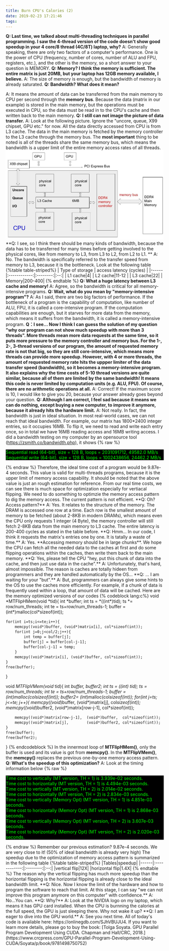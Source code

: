 ```yaml
---
title: Burn CPU's Calories (2)
date: 2019-02-23 17:21:46
tags:
---
```

**Q: Last time, we talked about multi-threading techniques in parallel programming. I saw the 4-thread version of the code doesn't show good speedup in your 4 core/8 thread (4C/8T) laptop, why?**
A: Generally speaking, there are only two factors of a computer's performance. One is the power of CPU (frequency, number of cores, number of ALU and FPU, registers, etc.), and the other is the memory, so a short answer to your question is MEMORY.
**Q: Memory? I think the memory is sufficient. The entire matrix is just 20MB, but your laptop has 12GB memory available, I believe.**
A: The size of memory is enough, but the bandwidth of memory is already saturated.
**Q: Bandwidth? What does it mean?**
<!-- more -->
A: It means the amount of data can be transferred from the main memory to CPU per second through the **memory bus**. Because the data (matrix in our example) is stored in the main memory, but the operations must be executed in CPU, so the data must be read in to the CPU's cache and then written back to the main memory.
**Q: I still can not image the picture of data transfer.**
A: Look at the following picture. Ignore the "uncore, queue, X99 chipset, GPU etc." for now. All the data directly accessed from CPU is from L3 cache. The data in the main memory is fetched by the memory controller to the L3 cache through the memory bus. The **most important** thing to be noted is all of the threads share the same memory bus, which means the bandwidth is a upper limit of the entire memory access rates of all threads.
![CPU](burn-cpu-calories-2/cpu.jpg)
**Q: I see, so I think there should be many kinds of bandwidth, because the data has to be transferred for many times before getting involved to the physical cores, like from memory to L3, from L3 to L2, from L2 to L1. **
A: No. The bandwidth is specifically referred to the transfer speed from memory to L3, because it is the bottleneck. Look at the following table
{%table table-striped%}
| Type of storage      | access latency (cycles) |
|------|:------------:|:--------:|:--:|
| L1 cache|4|
| L2 cache|11-12 |
| L3 cache|22|
| Memory|200-400|
{% endtable %}
**Q: What a huge latency between L3 cache and memory!**
A: Agree, so the bandwidth is critical for all memory-intensive programs.
**Q: Wait, what do you mean by "memory-intensive program"?**
A: As I said, there are two big factors of performance. If the bottleneck of a program is the capability of computation, like number of ALU, FPU, it is called a core-intensive program. If the computation capabilities are enough, but it starves for more data from the memory, which means it suffers from the bandwidth, it is called a memory-intensive program.
**Q：I see... Now I think I can guess the solution of my question "why our program can not show much speedup with more than 3 threads". More threads mean more data requests at the same time, so it puts more pressure to the memory controller and memory bus. For the 1-, 2-, 3-thread versions of our program, the amount of requested memory rate is not that big, so they are still core-intensive, which means more threads can provide more speedup. However, with 4 or more threads, the amount of requested memory rate hits the uppper limiter of the data transfer speed (bandwidth), so it becomes a memory-intensive program. It also explains why the time costs of 5-10 thread versions are quite similar, because all of them are limited by the same bandwidth! It means this code is never limited by computation units (e.g. ALU, FPU). Of course, there are no arithmetic operations at all.**
A: Correct! If the maximum score is 10, I would like to give you 20, because your answer already goes beyond your question.
**Q: Although I am correct, I feel sad because it means we can do nothing, except buying a new computer, to improve it anymore, because it already hits the hardware limit.**
A: Not really. In fact, the bandwidth is just in ideal situation. In most real-world cases, we can not reach that ideal bandwidth. For example, our matrix has 1800*2400 integer entries, so it occupies 16MB. To flip it, we need to read and write each entry once, so in total we have 16MB reading access and 16MB writing access. I did a bandwidth testing on my computer by an opensource tool (https://zsmith.co/bandwidth.php), it shows
{% raw %}
<p style="background-color: #000000; color: #00FF00">
Sequential read (64-bit), size = 128 B, loops = 2031091712, 49582.0 MB/s <br>
Sequential write (64-bit), size = 128 B, loops = 1002438656, 24462.2 MB/s <br>
</p>
{% endraw %}
Therefore, the ideal time cost of a program would be 9.87e-4 seconds. This value is valid for multi-threads programs, because it is the upper limit of memory access capability. It should be noted that the above value is just an rough estimation for reference. From our real time costs, we can see there is much space for optimization especially for vertiacal flipping. We need to do something to optimzie the memory access pattern to dig the memory access. The current pattern is not efficient. 
**Q: Oh? Access pattern?**
A: Yes. It relates to the structure of the memory. The DRAM is accessed one row at a time. Each row is the smallest amount of memory to be fetched (about 2-8KB in modern DRAMs), which means even the CPU only requests 1 integer (4 Byte), the memory controller will still fetch 2-8KB data from the main memory to L3 cache. The entire latency is 200-400 cycles as stated in the table before.
**Q: Hmm... In our code, I think it requests the matrix's entries one by one. It is tatally a waste of time.**
A: Yes. **Accessing memory should be in large chunks**. We hope the CPU can fetch all the needed data to the caches at first and do some flipping operations within the caches, then write them back to the main memory.
**Q: Yes, please tell the CPU "hey, put this chunk of data into the cache, and then just use data in the cache".**
A: Unfortunately, that's hard, almost impossible. The reason is caches are totally hideen from programmers and they are handled automatically by the OS...
**Q: ... I am waiting for your "but".**
A: But, programmers can always give some hints to the OS to use the caches more efficiently. For example, if a chunk of data is frequently used within a loop, that amount of data will be cached. Here are the memory optimized versions of our codes
{% codeblock lang:c%}
void *MTFlipHMem(void *tid){
    int *buffer;
    int ts = *((int*)tid);
    ts *= row/num_threads;
    int te = ts+row/num_threads-1;
    buffer = (int*)malloc(col*sizeof(int));
    
    for(int i=ts;i<=te;i++){
        memcpy((void*)buffer, (void*)matrix[i], col*sizeof(int));
        for(int j=0;j<col/2;j++){
            int temp = buffer[j];
            buffer[j] = buffer[col-j-1];
            buffer[col-j-1] = temp;
        }
        memcpy((void*)matrix[i], (void*)buffer, col*sizeof(int));
    }
    free(buffer);
}

void *MTFlipVMem(void* tid){
    int *buffer, *buffer2;
    int ts = *((int*) tid);
    ts *= row/num_threads;
    int te = ts+row/num_threads-1;
    buffer = (int*)malloc(col*sizeof(int));
    buffer2= (int*)malloc(col*sizeof(int));
    for(int j=ts; j<=te; j++){
        memcpy((void*)buffer,  (void*)matrix[j], col*sizeof(int));
        memcpy((void*)buffer2, (void*)matrix[row-j-1], col*sizeof(int));
        
        memcpy((void*)matrix[row-j-1],  (void*)buffer,  col*sizeof(int));
        memcpy((void*)matrix[j],        (void*)buffer2, col*sizeof(int));
    }
    free(buffer);
    free(buffer2);
}
{% endcodeblock %}
In the innermost loop of **MTFlipHMem()**, only the buffer is used and its value is got from **memcpy()**. In the **MTFlipVMem()**, the **memcpy()** replaces the previous one-by-one memory access pattern.
**Q: What's the speedup of this optimization?**
A: Look at the timing information below
{% raw %}
<p style="background-color: #000000; color: #00FF00">
Time cost to vertically (MT version, TH = 1) is 3.939e-02 seconds.<br>
Time cost to horizontally (MT version, TH = 1) is 4.494e-03 seconds.<br>
Time cost to vertically (MT version, TH = 2) is 2.014e-02 seconds.<br>
Time cost to horizontally (MT version, TH = 2) is 2.834e-03 seconds.<br>
Time cost to vertically (Memory Opt) (MT version, TH = 1) is 4.851e-03 seconds.<br>
Time cost to horizontally (Memory Opt) (MT version, TH = 1) is 2.868e-03 seconds.<br>
Time cost to vertically (Memory Opt) (MT version, TH = 2) is 3.607e-03 seconds.<br>
Time cost to horizontally (Memory Opt) (MT version, TH = 2) is 2.020e-03 seconds.<br>
</p>
{% endraw %}
Remember our previous estimation? 9.87e-4 seconds. We are very close to it! (50% of ideal bandwidth is already very high)
The speedup due to the optimization of memory access pattern is summarized in the following table
{%table table-striped%}
|Tables|speedup|
|------|:------------:|:--------:|:--:|
|vertical flip|12X|
|horizontal flip|1.4X|
{% endtable %}
The reason why the vertical flipping has much more speedup than the horizontal flipping is the horizontal flipping is already close to the ideal bandwidth limit.
**Q: Nice. Now I know the limit of the hardware and how to program the software to reach that limit. At this stage, I can say "we can not improve this program anymore on this computer" with confidence.**
A: No...You can.
**Q: Why?**
A: Look at the NVIDIA logo on my laptop, which means it has GPU card installed. When the CPU is burnning the calories at the full speed, the GPU is just sleeping there. Why not wake it up?
**Q: I am eager to dive into the GPU world.**
A: See you next time. All of today's code is available here: https://onlinegdb.com/SJhVBUJU4. If you want to learn more details, please go to buy the book: [Tolga Soyata. GPU Parallel Program Development Using CUDA. Chapman and Hall/CRC, 2018.](https://www.crcpress.com/GPU-Parallel-Program-Development-Using-CUDA/Soyata/p/book/9781498750752)